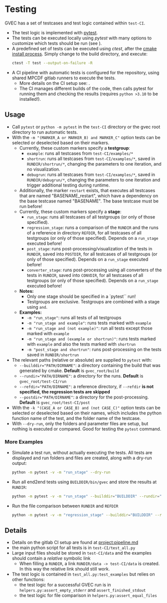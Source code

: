 # Testing

GVEC has a set of testcases and test logic contained within `test-CI`.

* The test logic is implemented with [pytest](https://docs.pytest.org).
* The tests can be executed locally using *pytest* with many options to customize which tests should be run (see [](#usage)).
* A predefined set of tests can be executed using *ctest*, after the [cmake install process](/user/install). Simply change to the build directory, and execute:
    ```bash
    ctest -T test --output-on-failure -R
    ```
* A CI pipeline with automatic tests is configured for the [](http://gitlab.mpcdf.mpg.de/gvec-group/gvec) repository, using shared MPCDF gitlab runners to execute the tests. 
    * More details on the CI setup see: [](pipeline).
    * The CI manages different builds of the code, then calls pytest for running them and checking the results (requires `python >3.10` to be installed!).

## Usage 

* Call `pytest` or `python -m pytest` in the `test-CI` directory or the gvec root directory to run automatic tests.
* With the `-m "(MARKER_A or MARKER_B) and MARKER_C"` option tests can be selected or deselected based on their markers.
    * Currently, these custom markers specify a **testgroup**: 
        * `example`: runs all testcases from `test-CI/examples/*` 
        * `shortrun`: runs all testcases from `test-CI/examples/*`, saved in `RUNDIR/shortrun/*`, changing the parameters to one iteration, and no visualization.
        * `debugrun`: runs all testcases from `test-CI/examples/*`, saved in `RUNDIR/debugrun/*`, changing the parameters to one iteration and trigger additional testing during runtime.
    * Additionally, the marker `restart` exists, that executes all testcases that are named "BASENAME_restart", which have a dependency on the base testcase named "BASENAME". The base testcase must be run before!
    * Currently, these custom markers specify a **stage**:
        * `run_stage`: runs all testcases of all testgroups (or only of those specified).
        * `regression_stage`: runs a comparison of the `RUNDIR` and the runs of a reference in directory `REFDIR`, for all testcases of all testgroups (or only of those specified). Depends on a `run_stage` executed before!
        * `post_stage`: runs post-processing/visualization of the tests in `RUNDIR`, saved into `POSTDIR`, for all testcases of all testgroups (or only of those specified). Depends on a `run_stage` executed before!
        * `converter_stage`: runs post-processing using all converters of the tests in `RUNDIR`, saved into `CONVDIR`, for all testcases of all testgroups (or only of those specified). Depends on a `run_stage` executed before!
    * **Notes:**
        * Only one stage should be specified in a `pytest`` run!
        * Testgroups are exclusive. Testgroups are combined with a stage using `and`. 
    * **Examples:** 
        * `-m "run_stage"`: runs all tests of all testgroups
        * `-m "run_stage and example"`: runs tests marked with `example`
        * `-m "run_stage and (not example)"`: run all tests except those marked with `example`
        * `-m "run_stage and (example or shortrun)"`: runs tests marked with `example` and also the tests marked with `shortrun`
        * `-m "post_stage and shortrun"`: runs post-processing on the tests saved in `RUNDIR/shortrun`
* The relevant paths (relative or absolute) are supplied to `pytest` with:
    * `--builddir="PATH/DIRNAME"`: a directory containing the build that was generated by cmake. **Default** is `gvec_root/build`
    * `--rundir="PATH/DIRNAME"`: a directory for the runs. **Default** is `gvec_root/test-CI/run`
    * `--refdir="PATH/DIRNAME"`: a reference directory, if `--refdir` **is not specified, the regression tests are skipped**
    * `--postdir="PATH/DIRNAME"`: a directory for the post-processing. **Default** is `gvec_root/test-CI/post`
* With the `-k "(CASE_A or CASE_B) and (not CASE_C)"` option tests can be selected or deselected based on their names, which includes the python function name of the test, and the folder name of the testcase.
* With `--dry-run`, only the folders and parameter files are setup, but nothing is executed or compared. Good for testing the `pytest` command.

### More Examples

* Simulate a test run, without actually executing the tests. All tests are displayed and run folders and files are created, along with a dry-run output:
  ```bash 
  python -m pytest -v -m "run_stage" --dry-run
  ```
* Run all end2end tests using `BUILDDIR/bin/gvec` and store the results at `RUNDIR`:
  ```bash 
  python -m pytest -v -m "run_stage" --builddir="BUILDDIR" --rundir="RUNDIR"
  ```
* Run the file comparison between `RUNDIR` and `REFDIR`
  ```bash
  python -m pytest -v -m "regression_stage" --builddir="BUILDDIR" --rundir="RUNDIR" --refdir="REFDIR"`
  ```

## Details

* Details on the gitlab CI setup are found at <project:pipeline.md>
* the main python script for all tests is in `test-CI/test_all.py`
* Large input files should be stored in `test-CI/data` and the examples should contain a *relative* symbolic link
    * When filling a `RUNDIR`, a link `RUNDIR/data -> test-CI/data` is created. In this way the relative link should still work.
* The test logic is contained in `test_all.py:test_examples` but relies on other functions:
    * the test logic for a successful GVEC run is in `helpers.py:assert_empty_stderr` and `assert_finished_stdout`
    * the test logic for file comparison in `helpers.py:assert_equal_files`

